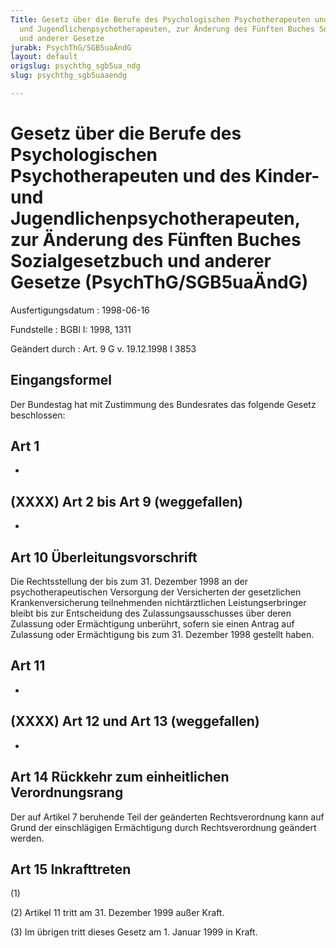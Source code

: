 ```yaml
---
Title: Gesetz über die Berufe des Psychologischen Psychotherapeuten und des Kinder-
  und Jugendlichenpsychotherapeuten, zur Änderung des Fünften Buches Sozialgesetzbuch
  und anderer Gesetze
jurabk: PsychThG/SGB5uaÄndG
layout: default
origslug: psychthg_sgb5ua_ndg
slug: psychthg_sgb5uaaendg

---
```


# Gesetz über die Berufe des Psychologischen Psychotherapeuten und des Kinder- und Jugendlichenpsychotherapeuten, zur Änderung des Fünften Buches Sozialgesetzbuch und anderer Gesetze (PsychThG/SGB5uaÄndG)

Ausfertigungsdatum
:   1998-06-16

Fundstelle
:   BGBl I: 1998, 1311

Geändert durch
:   Art. 9 G v. 19.12.1998 I 3853


## Eingangsformel

Der Bundestag hat mit Zustimmung des Bundesrates das folgende Gesetz
beschlossen:


## Art 1

-


## (XXXX) Art 2 bis Art 9 (weggefallen)

-


## Art 10 Überleitungsvorschrift

Die Rechtsstellung der bis zum 31. Dezember 1998 an der
psychotherapeutischen Versorgung der Versicherten der gesetzlichen
Krankenversicherung teilnehmenden nichtärztlichen Leistungserbringer
bleibt bis zur Entscheidung des Zulassungsausschusses über deren
Zulassung oder Ermächtigung unberührt, sofern sie einen Antrag auf
Zulassung oder Ermächtigung bis zum 31. Dezember 1998 gestellt haben.


## Art 11

-


## (XXXX) Art 12 und Art 13 (weggefallen)

-


## Art 14 Rückkehr zum einheitlichen Verordnungsrang

Der auf Artikel 7 beruhende Teil der geänderten Rechtsverordnung kann
auf Grund der einschlägigen Ermächtigung durch Rechtsverordnung
geändert werden.


## Art 15 Inkrafttreten

(1)

(2) Artikel 11 tritt am 31. Dezember 1999 außer Kraft.

(3) Im übrigen tritt dieses Gesetz am 1. Januar 1999 in Kraft.

